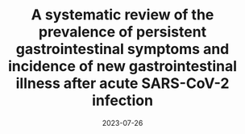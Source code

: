 ---
title: "A systematic review of the prevalence of persistent gastrointestinal symptoms and incidence of new gastrointestinal illness after acute SARS-CoV-2 infection"
authors:
- Michael Hawkings
- Natasha Vaselli
- Dimitrios Charalampopoulos
- lbrierley
- Alex Elliot
- Iain Buchan
- Daniel Hungerford

date: "2023-07-26"
doi: "10.3390/v15081625"

publication_types: ["article-journal"]

publication: "*Viruses*, 15(8): 1625"
publication_short: ""

categories:
  - Public Health

featured: false

links:
- name: Full text
  url: https://www.mdpi.com/1999-4915/15/8/1625

# Associated Projects (optional).
#   Associate this publication with one or more of your projects.
#   Simply enter your project's folder or file name without extension.
#   E.g. `internal-project` references `content/project/internal-project/index.md`.
#   Otherwise, set `projects: []`.
projects: []
---